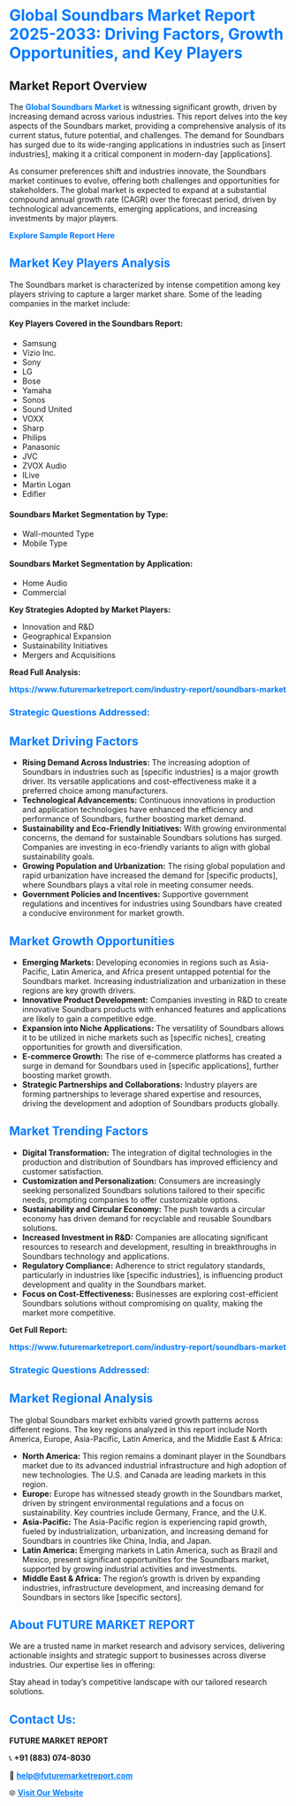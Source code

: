 <h1 style="color: #007BFF;">Global Soundbars Market Report 2025-2033: Driving Factors, Growth Opportunities, and Key Players</h1>

<section id="overview">
<h2>Market Report Overview</h2>
<p>The <a href="https://www.futuremarketreport.com/industry-report/soundbars-market" style="color: #007BFF; text-decoration: none;"><strong>Global Soundbars Market</strong></a> is witnessing significant growth, driven by increasing demand across various industries. This report delves into the key aspects of the Soundbars market, providing a comprehensive analysis of its current status, future potential, and challenges. The demand for Soundbars has surged due to its wide-ranging applications in industries such as [insert industries], making it a critical component in modern-day [applications].</p>
<p>As consumer preferences shift and industries innovate, the Soundbars market continues to evolve, offering both challenges and opportunities for stakeholders. The global market is expected to expand at a substantial compound annual growth rate (CAGR) over the forecast period, driven by technological advancements, emerging applications, and increasing investments by major players.</p>
</section>

<section id="overview">
<p><a href="https://www.futuremarketreport.com/request-sample/reportId=28140" style="color: #007BFF; text-decoration: none;"><strong>Explore Sample Report Here</strong></a></p>
</section>

<section id="key-players">
<h2 style="color: #007BFF;">Market Key Players Analysis</h2>
<p>The Soundbars market is characterized by intense competition among key players striving to capture a larger market share. Some of the leading companies in the market include:</p>
<h4>Key Players Covered in the Soundbars Report:</h4>
<ul><li>Samsung</li><li>Vizio Inc.</li><li>Sony</li><li>LG</li><li>Bose</li><li>Yamaha</li><li>Sonos</li><li>Sound United</li><li>VOXX</li><li>Sharp</li><li>Philips</li><li>Panasonic</li><li>JVC</li><li>ZVOX Audio</li><li>ILive</li><li>Martin Logan</li><li>Edifier</li></ul>
<h4>Soundbars Market Segmentation by Type:</h4>
<ul><li>Wall-mounted Type</li><li>Mobile Type</li></ul>

<h4>Soundbars Market Segmentation by Application:</h4>
<ul><li>Home Audio</li><li>Commercial</li></ul>
<p><strong>Key Strategies Adopted by Market Players:</strong></p>
<ul>
<li>Innovation and R&D</li>
<li>Geographical Expansion</li>
<li>Sustainability Initiatives</li>
<li>Mergers and Acquisitions</li>
</ul>
</section>

<section>
<p><strong>Read Full Analysis: </strong></p><a href="https://www.futuremarketreport.com/industry-report/soundbars-market" style="color: #007BFF; text-decoration: none;"><strong>https://www.futuremarketreport.com/industry-report/soundbars-market</strong></a>
<h3 style="color: #007BFF;">Strategic Questions Addressed:</h3>
</section>

<section id="driving-factors">
<h2 style="color: #007BFF;">Market Driving Factors</h2>
<ul>
<li><strong>Rising Demand Across Industries:</strong> The increasing adoption of Soundbars in industries such as [specific industries] is a major growth driver. Its versatile applications and cost-effectiveness make it a preferred choice among manufacturers.</li>
<li><strong>Technological Advancements:</strong> Continuous innovations in production and application technologies have enhanced the efficiency and performance of Soundbars, further boosting market demand.</li>
<li><strong>Sustainability and Eco-Friendly Initiatives:</strong> With growing environmental concerns, the demand for sustainable Soundbars solutions has surged. Companies are investing in eco-friendly variants to align with global sustainability goals.</li>
<li><strong>Growing Population and Urbanization:</strong> The rising global population and rapid urbanization have increased the demand for [specific products], where Soundbars plays a vital role in meeting consumer needs.</li>
<li><strong>Government Policies and Incentives:</strong> Supportive government regulations and incentives for industries using Soundbars have created a conducive environment for market growth.</li>
</ul>
</section>

<section id="growth-opportunities">
<h2 style="color: #007BFF;">Market Growth Opportunities</h2>
<ul>
<li><strong>Emerging Markets:</strong> Developing economies in regions such as Asia-Pacific, Latin America, and Africa present untapped potential for the Soundbars market. Increasing industrialization and urbanization in these regions are key growth drivers.</li>
<li><strong>Innovative Product Development:</strong> Companies investing in R&D to create innovative Soundbars products with enhanced features and applications are likely to gain a competitive edge.</li>
<li><strong>Expansion into Niche Applications:</strong> The versatility of Soundbars allows it to be utilized in niche markets such as [specific niches], creating opportunities for growth and diversification.</li>
<li><strong>E-commerce Growth:</strong> The rise of e-commerce platforms has created a surge in demand for Soundbars used in [specific applications], further boosting market growth.</li>
<li><strong>Strategic Partnerships and Collaborations:</strong> Industry players are forming partnerships to leverage shared expertise and resources, driving the development and adoption of Soundbars products globally.</li>
</ul>
</section>

<section id="trending-factors">
<h2 style="color: #007BFF;">Market Trending Factors</h2>
<ul>
<li><strong>Digital Transformation:</strong> The integration of digital technologies in the production and distribution of Soundbars has improved efficiency and customer satisfaction.</li>
<li><strong>Customization and Personalization:</strong> Consumers are increasingly seeking personalized Soundbars solutions tailored to their specific needs, prompting companies to offer customizable options.</li>
<li><strong>Sustainability and Circular Economy:</strong> The push towards a circular economy has driven demand for recyclable and reusable Soundbars solutions.</li>
<li><strong>Increased Investment in R&D:</strong> Companies are allocating significant resources to research and development, resulting in breakthroughs in Soundbars technology and applications.</li>
<li><strong>Regulatory Compliance:</strong> Adherence to strict regulatory standards, particularly in industries like [specific industries], is influencing product development and quality in the Soundbars market.</li>
<li><strong>Focus on Cost-Effectiveness:</strong> Businesses are exploring cost-efficient Soundbars solutions without compromising on quality, making the market more competitive.</li>
</ul>
</section>

<section>
<p><strong>Get Full Report: </strong></p><a href="https://www.futuremarketreport.com/industry-report/soundbars-market" style="color: #007BFF; text-decoration: none;"><strong>https://www.futuremarketreport.com/industry-report/soundbars-market</strong></a>
<h3 style="color: #007BFF;">Strategic Questions Addressed:</h3>
</section>


<section id="regional-analysis">
<h2 style="color: #007BFF;">Market Regional Analysis</h2>
<p>The global Soundbars market exhibits varied growth patterns across different regions. The key regions analyzed in this report include North America, Europe, Asia-Pacific, Latin America, and the Middle East & Africa:</p>
<ul>
<li><strong>North America:</strong> This region remains a dominant player in the Soundbars market due to its advanced industrial infrastructure and high adoption of new technologies. The U.S. and Canada are leading markets in this region.</li>
<li><strong>Europe:</strong> Europe has witnessed steady growth in the Soundbars market, driven by stringent environmental regulations and a focus on sustainability. Key countries include Germany, France, and the U.K.</li>
<li><strong>Asia-Pacific:</strong> The Asia-Pacific region is experiencing rapid growth, fueled by industrialization, urbanization, and increasing demand for Soundbars in countries like China, India, and Japan.</li>
<li><strong>Latin America:</strong> Emerging markets in Latin America, such as Brazil and Mexico, present significant opportunities for the Soundbars market, supported by growing industrial activities and investments.</li>
<li><strong>Middle East & Africa:</strong> The region’s growth is driven by expanding industries, infrastructure development, and increasing demand for Soundbars in sectors like [specific sectors].</li>
</ul>
</section>

<footer>
<h2 style="color: #007BFF;">About FUTURE MARKET REPORT</h2>
<p>We are a trusted name in market research and advisory services, delivering actionable insights and strategic support to businesses across diverse industries. Our expertise lies in offering:</p>

<p>Stay ahead in today’s competitive landscape with our tailored research solutions.</p>

<h2 style="color: #007BFF;">Contact Us:</h2>
<p><strong>FUTURE MARKET REPORT</strong></p>
<p>📞 <strong>+91 (883) 074-8030</strong></p>
<p>📧 <strong><a href="mailto:help@futuremarketreport.com" style="color: #007BFF;">help@futuremarketreport.com</a></strong></p>
<p>🌐 <strong><a href="https://www.futuremarketreport.com/" style="color: #007BFF;">Visit Our Website</a></strong></p>
</footer>
